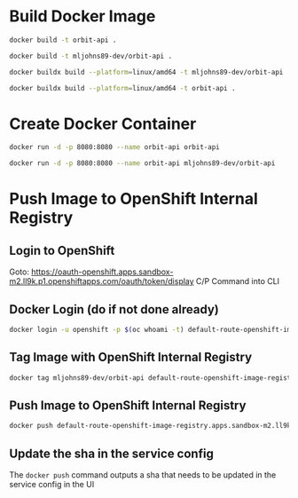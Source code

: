 # Build Docker Image

```bash
docker build -t orbit-api .

docker build -t mljohns89-dev/orbit-api .

docker buildx build --platform=linux/amd64 -t mljohns89-dev/orbit-api .

docker buildx build --platform=linux/amd64 -t orbit-api .
```

# Create Docker Container

```bash
docker run -d -p 8080:8080 --name orbit-api orbit-api

docker run -d -p 8080:8080 --name orbit-api mljohns89-dev/orbit-api
```

# Push Image to OpenShift Internal Registry

## Login to OpenShift
Goto:  https://oauth-openshift.apps.sandbox-m2.ll9k.p1.openshiftapps.com/oauth/token/display
C/P Command into CLI


## Docker Login (do if not done already)

```bash
docker login -u openshift -p $(oc whoami -t) default-route-openshift-image-registry.apps.sandbox-m2.ll9k.p1.openshiftapps.com
```

## Tag Image with OpenShift Internal Registry

```bash
docker tag mljohns89-dev/orbit-api default-route-openshift-image-registry.apps.sandbox-m2.ll9k.p1.openshiftapps.com/mljohns89-dev/orbit-api:docker
```

## Push Image to OpenShift Internal Registry

```bash
docker push default-route-openshift-image-registry.apps.sandbox-m2.ll9k.p1.openshiftapps.com/mljohns89-dev/orbit-api:docker
```

## Update the sha in the service config
The `docker push` command outputs a sha that needs to be updated in the service config in the UI
